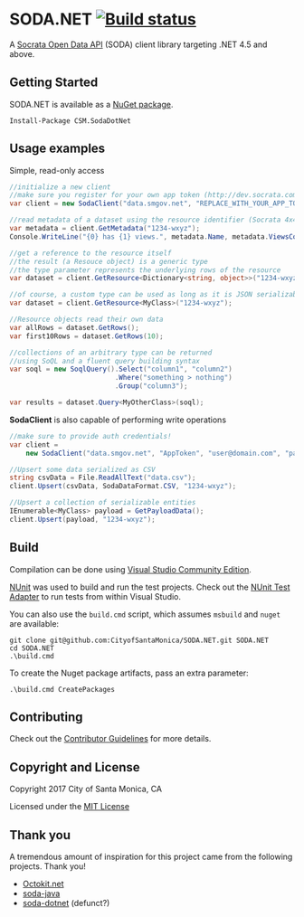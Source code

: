 # SODA.NET [![Build status](https://ci.appveyor.com/api/projects/status/yub6lyl79573lufv/branch/master?svg=true)](https://ci.appveyor.com/project/thekaveman/soda-net/branch/master)

A [Socrata Open Data API](http://dev.socrata.com) (SODA) client library targeting 
.NET 4.5 and above.

## Getting Started

SODA.NET is available as a [NuGet package](https://www.nuget.org/packages/CSM.SodaDotNet/).

    Install-Package CSM.SodaDotNet

## Usage examples

Simple, read-only access

```c#
//initialize a new client
//make sure you register for your own app token (http://dev.socrata.com/register)
var client = new SodaClient("data.smgov.net", "REPLACE_WITH_YOUR_APP_TOKEN");

//read metadata of a dataset using the resource identifier (Socrata 4x4)
var metadata = client.GetMetadata("1234-wxyz");
Console.WriteLine("{0} has {1} views.", metadata.Name, metadata.ViewsCount);

//get a reference to the resource itself
//the result (a Resouce object) is a generic type
//the type parameter represents the underlying rows of the resource
var dataset = client.GetResource<Dictionary<string, object>>("1234-wxyz");

//of course, a custom type can be used as long as it is JSON serializable
var dataset = client.GetResource<MyClass>("1234-wxyz");

//Resource objects read their own data
var allRows = dataset.GetRows();
var first10Rows = dataset.GetRows(10);

//collections of an arbitrary type can be returned
//using SoQL and a fluent query building syntax
var soql = new SoqlQuery().Select("column1", "column2")
                          .Where("something > nothing")
                          .Group("column3");

var results = dataset.Query<MyOtherClass>(soql);
```

**SodaClient** is also capable of performing write operations

```c#
//make sure to provide auth credentials!
var client = 
    new SodaClient("data.smgov.net", "AppToken", "user@domain.com", "password");

//Upsert some data serialized as CSV
string csvData = File.ReadAllText("data.csv");
client.Upsert(csvData, SodaDataFormat.CSV, "1234-wxyz");

//Upsert a collection of serializable entities
IEnumerable<MyClass> payload = GetPayloadData();
client.Upsert(payload, "1234-wxyz");
```

## Build

Compilation can be done using
[Visual Studio Community Edition](https://www.visualstudio.com/en-us/products/visual-studio-community-vs.aspx).

[NUnit](http://nunit.org/) was used to build and run the test projects. Check out the
[NUnit Test Adapter](https://visualstudiogallery.msdn.microsoft.com/6ab922d0-21c0-4f06-ab5f-4ecd1fe7175d)
to run tests from within Visual Studio.

You can also use the `build.cmd` script, which assumes `msbuild` and `nuget` are available:

    git clone git@github.com:CityofSantaMonica/SODA.NET.git SODA.NET
    cd SODA.NET
    .\build.cmd

To create the Nuget package artifacts, pass an extra parameter:

    .\build.cmd CreatePackages

## Contributing

Check out the 
[Contributor Guidelines](https://github.com/CityOfSantaMonica/SODA.NET/blob/master/CONTRIBUTING.md) 
for more details.

## Copyright and License

Copyright 2017 City of Santa Monica, CA

Licensed under the 
[MIT License](https://github.com/CityOfSantaMonica/SODA.NET/blob/master/LICENSE.txt)

## Thank you

A tremendous amount of inspiration for this project came from the following projects. Thank you!

  - [Octokit.net](https://github.com/octokit/octokit.net)
  - [soda-java](https://github.com/socrata/soda-java/)
  - [soda-dotnet](https://github.com/socrata/soda-dotnet) (defunct?)
